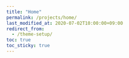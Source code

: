 ```yaml
---
title: "Home"
permalink: /projects/home/
last_modified_at: 2020-07-02T10:00:00+09:00
redirect_from:
  - /theme-setup/
toc: true
toc_sticky: true
---
```

